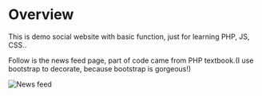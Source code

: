 # Overview
This is demo social website with basic function, just for learning PHP, JS, CSS..

Follow is the news feed page, part of code came from PHP textbook.(I use bootstrap to decorate, because bootstrap is gorgeous!)

![News feed](https://raw.github.com/jianhe25/Social-Website/master/raw/images/newsfeed_demo.jpg)

